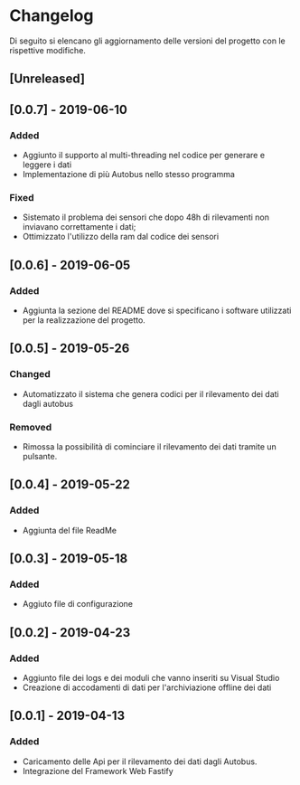 # Changelog
Di seguito si elencano gli aggiornamento delle versioni del progetto con le rispettive modifiche.

## [Unreleased]

## [0.0.7] - 2019-06-10
### Added
- Aggiunto il supporto al multi-threading nel codice per generare e leggere i dati
- Implementazione di più Autobus nello stesso programma

### Fixed
- Sistemato il problema dei sensori che dopo 48h di rilevamenti non inviavano correttamente i dati;
- Ottimizzato l'utilizzo della ram dal codice dei sensori 

## [0.0.6] - 2019-06-05
### Added
- Aggiunta la sezione del README dove si specificano i software utilizzati per la realizzazione del progetto.

## [0.0.5] - 2019-05-26
### Changed
- Automatizzato il sistema che genera codici per il rilevamento dei dati dagli autobus
 
### Removed
- Rimossa la possibilità di cominciare il rilevamento dei dati tramite un pulsante.

## [0.0.4] - 2019-05-22
### Added
- Aggiunta del file ReadMe

## [0.0.3] - 2019-05-18
### Added
- Aggiuto file di configurazione 

## [0.0.2] - 2019-04-23
### Added
- Aggiunto file dei logs e dei moduli che vanno inseriti su Visual Studio
- Creazione di accodamenti di dati per l'archiviazione offline dei dati

## [0.0.1] - 2019-04-13
### Added
- Caricamento delle Api per il rilevamento dei dati dagli Autobus.
- Integrazione del Framework Web Fastify
